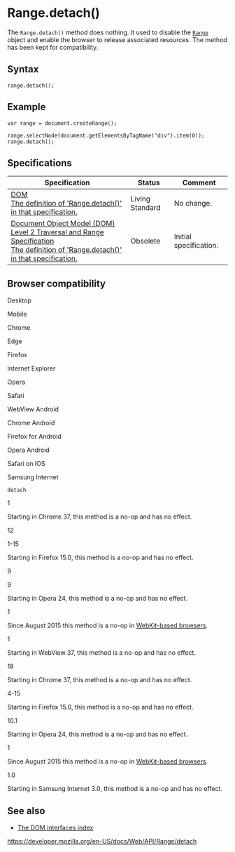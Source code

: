 Range.detach()
==============

The `Range.detach()` method does nothing. It used to disable the [`Range`](../range) object and enable the browser to release associated resources. The method has been kept for compatibility.

Syntax
------

    range.detach();

Example
-------

    var range = document.createRange();

    range.selectNode(document.getElementsByTagName("div").item(0));
    range.detach();

Specifications
--------------

<table><thead><tr class="header"><th>Specification</th><th>Status</th><th>Comment</th></tr></thead><tbody><tr class="odd"><td><a href="https://dom.spec.whatwg.org/#dom-range-detach">DOM<br />
<span class="small">The definition of 'Range.detach()' in that specification.</span></a></td><td><span class="spec-living">Living Standard</span></td><td>No change.</td></tr><tr class="even"><td><a href="https://www.w3.org/TR/DOM-Level-2-Traversal-Range/ranges.html#Level2-Range-method-detach">Document Object Model (DOM) Level 2 Traversal and Range Specification<br />
<span class="small">The definition of 'Range.detach()' in that specification.</span></a></td><td><span class="spec-obsolete">Obsolete</span></td><td>Initial specification.</td></tr></tbody></table>

Browser compatibility
---------------------

Desktop

Mobile

Chrome

Edge

Firefox

Internet Explorer

Opera

Safari

WebView Android

Chrome Android

Firefox for Android

Opera Android

Safari on IOS

Samsung Internet

`detach`

1

Starting in Chrome 37, this method is a no-op and has no effect.

12

1-15

Starting in Firefox 15.0, this method is a no-op and has no effect.

9

9

Starting in Opera 24, this method is a no-op and has no effect.

1

Since August 2015 this method is a no-op in [WebKit-based browsers](https://webkit.org/b/148454).

1

Starting in WebView 37, this method is a no-op and has no effect.

18

Starting in Chrome 37, this method is a no-op and has no effect.

4-15

Starting in Firefox 15.0, this method is a no-op and has no effect.

10.1

Starting in Opera 24, this method is a no-op and has no effect.

1

Since August 2015 this method is a no-op in [WebKit-based browsers](https://webkit.org/b/148454).

1.0

Starting in Samsung Internet 3.0, this method is a no-op and has no effect.

See also
--------

-   [The DOM interfaces index](../document_object_model)

<a href="https://developer.mozilla.org/en-US/docs/Web/API/Range/detach" class="_attribution-link">https://developer.mozilla.org/en-US/docs/Web/API/Range/detach</a>
